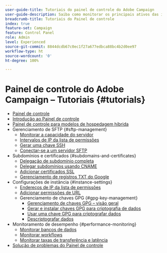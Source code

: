 ```yaml
---
user-guide-title: Tutoriais do painel de controle do Adobe Campaign
user-guide-description: Saiba como monitorar os principais ativos das instâncias do Adobe Campaign e executar tarefas administrativas no Painel de controle.
breadcrumb-title: Tutoriais do Painel de controle
index: true
feature-set: Campaign
feature: Control Panel
role: Admin
level: Experienced
source-git-commit: 8844dcdb67c0ec1f27a677edbca88bc4b2d0ee97
workflow-type: ht
source-wordcount: '0'
ht-degree: 100%

---
```



# Painel de controle do Adobe Campaign – Tutoriais {#tutorials}

+ [Painel de controle](/help/control-panel-overview.md)
+ [Introdução ao Painel de controle](/help/get-started-with-control-panel.md)
+ [Painel de controle para modelos de hospedagem híbrida](/help/control-panel-for-hybrid-hosting-models.md)
+ Gerenciamento de SFTP {#sftp-management}
   + [Monitorar a capacidade do servidor](/help/sftp-management/monitor-server-capacity.md)
   + [Intervalos de IP da lista de permissões](/help/sftp-management/allowlist-ip-range.md)
   + [Gerar uma chave SSH](/help/sftp-management/generate-ssh-key.md)
   + [Conectar-se a um servidor SFTP](/help/sftp-management/connect-to-sftp-server.md)
+ Subdomínios e certificados {#subdomains-and-certificates}
   + [Delegação de subdomínio completa](/help/subdomains-and-certificates/subdomain-delegation.md)
   + [Delegar subdomínios usando CNAME](/help/subdomains-and-certificates/delegate-subdomains-using-cname.md)
   + [Adicionar certificados SSL](/help/subdomains-and-certificates/add-ssl-certificates.md)
   + [Gerenciamento de registros TXT do Google](/help/subdomains-and-certificates/google-txt-record-management.md)
+ Configurações de instância {#instance-settings}
   + [Endereços de IP da lista de permissões](/help/instance-settings/allowlist-ip-adresses.md)
   + [Adicionar permissões de URL](/help/instance-settings/add-url-permissions.md)
   + Gerenciamento de chaves GPG {#gpg-key-management}
      + [Gerenciamento de chaves GPG – visão geral](/help/instance-settings/gpg-key-management/gpg-key-management-overview.md)
      + [Gerar e instalar chaves GPG para criptografia de dados](/help/instance-settings/gpg-key-management/generate-and-install-gpg-keys-for-data-encryption.md)
      + [Usar uma chave GPG para criptografar dados](/help/instance-settings/gpg-key-management/use-a-gpg-key-to-encrypt-data.md)
      + [Descriptografar dados](/help/instance-settings/gpg-key-management/decrypt-data.md)
+ Monitoramento de desempenho {#performance-monitoring}
   + [Monitorar bancos de dados](/help/performance-monitoring/monitor-databases.md)
   + [Monitorar workflows](/help/performance-monitoring/monitor-workflows.md)
   + [Monitorar taxas de transferência e latência](/help/performance-monitoring/monitor-throughputs-and-latency.md)
+ [Solução de problemas do Painel de controle](/help/trouble-shooting.md)
